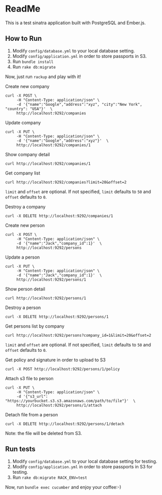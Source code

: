 # ReadMe

This is a test sinatra application built with PostgreSQL and Ember.js.

## How to Run

1. Modify `config/database.yml` to your local database setting.
2. Modify `config/application.yml` in order to store passports in S3.
3. Run `bundle install`
4. Run `rake db:migrate`

Now, just run `rackup` and play with it!

Create new company

```
curl -X POST \
     -H "Content-Type: application/json" \
     -d '{"name":"Google","address":"xyz", "city":"New York", "country": "USA"}'  \
     http://localhost:9292/companies
```

Update company

```
curl -X PUT \
     -H "Content-Type: application/json" \
     -d '{"name":"Google","address":"xyz"}'  \
     http://localhost:9292/companies/1
```

Show company detail

```
curl http://localhost:9292/companies/1
```

Get company list

```
curl http://localhost:9292/companies?limit=20&offset=2
```

`limit` and `offset` are optional. If not specified, `limit` defaults to `50` and `offset` defaults to `0`.

Destroy a company

```
curl -X DELETE http://localhost:9292/companies/1
```

Create new person

```
curl -X POST \
     -H "Content-Type: application/json" \
     -d '{"name":"Jack","company_id":1}'  \
     http://localhost:9292/persons
```

Update a person

```
curl -X PUT \
     -H "Content-Type: application/json" \
     -d '{"name":"Jack","company_id":1}'  \
     http://localhost:9292/persons/1
```

Show person detail

```
curl http://localhost:9292/persons/1
```

Destroy a person

```
curl -X DELETE http://localhost:9292/persons/1
```

Get persons list by company

```
curl http://localhost:9292/persons?company_id=1&limit=20&offset=2
```

`limit` and `offset` are optional. If not specified, `limit` defaults to `50` and `offset` defaults to `0`.

Get policy and signature in order to upload to S3

```
curl -X POST http://localhost:9292/persons/1/policy
```

Attach s3 file to person

```
curl -X PUT \
     -H "Content-Type: application/json" \
     -d '{"s3_url": "https://yourbucket.s3.s3.amazonaws.com/path/to/file"}'  \
     http://localhost:9292/persons/1/attach
```

Detach file from a person

```
curl -X DELETE http://localhost:9292/persons/1/detach
```
Note: the file will be deleted from S3.

## Run tests

1. Modify `config/database.yml` to your local database setting for testing.
2. Modify `config/application.yml` in order to store passports in S3 for testing.
3. Run `rake db:migrate RACK_ENV=test`

Now, run `bundle exec cucumber` and enjoy your coffee:-)
